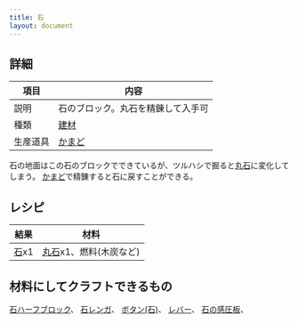 ```yaml
---
title: 石
layout: document
---
```

## 詳細

|項目|内容|
|---|---|
|説明|石のブロック。丸石を精錬して入手可|
|種類|[建材](建材)|
|生産道具|[かまど](かまど)|

石の地面はこの石のブロックでできているが、ツルハシで掘ると[丸石](丸石)に変化してしまう。
[かまど](かまど)で精錬すると石に戻すことができる。

## レシピ

|結果|材料|
|---|---|
|[石](石)x1|[丸石](丸石)x1、燃料(木炭など)|

## 材料にしてクラフトできるもの

[石ハーフブロック](石ハーフブロック)、
[石レンガ](石レンガ)、
[ボタン(石)](ボタン(石))、
[レバー](レバー)、
[石の感圧板](石の感圧板)、
